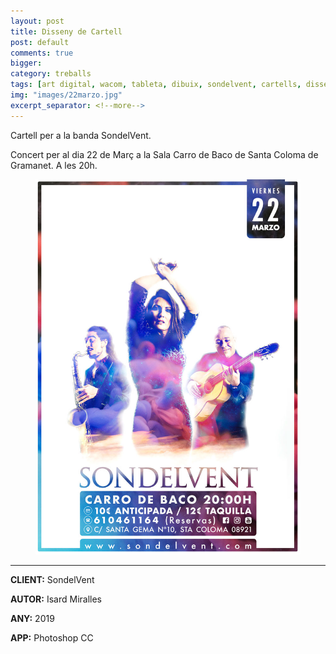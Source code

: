 ```yaml
---
layout: post
title: Disseny de Cartell
post: default
comments: true
bigger:
category: treballs
tags: [art digital, wacom, tableta, dibuix, sondelvent, cartells, disseny]
img: "images/22marzo.jpg"
excerpt_separator: <!--more-->
---
```


Cartell per a la banda SondelVent.

Concert per al dia 22 de Març a la Sala Carro de Baco de Santa Coloma de Gramanet.
A les 20h.

<!--more-->


<figure>
	<a href="../images/22marzo.jpg" data-lightbox="roadtrip"><img src="../images/22marzo.jpg"></a>
</figure>

---

**CLIENT:** SondelVent

**AUTOR:** Isard Miralles

**ANY:** 2019

**APP:** Photoshop CC
